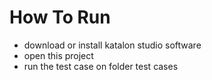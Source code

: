 # How To Run 
- download or install katalon studio software
- open this project
- run the test case on folder test cases
